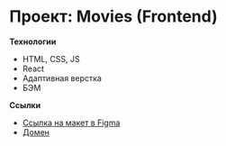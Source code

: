 # Проект: Movies (Frontend)

**Технологии**

* HTML, CSS, JS
* React
* Адаптивная верстка
* БЭМ

**Ссылки**

* [Ссылка на макет в Figma](https://www.figma.com/file/agTYIDTG72824RSiqKhZ65/dark-2?node-id=41057%3A99505&mode=dev)
* [Домен](https://movies.tochasqt.nomoreparties.sbs/)